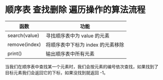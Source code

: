 # 顺序表 查找删除 遍历操作的算法流程

| 函数 | 功能 |
| --- | --- |
| search(value) | 寻找顺序表中为 value 的元素 |
| remove(index) | 将顺序表中下标为 index 的元素移除 |
| print() | 输出顺序表中所有元素 |

当我们在顺序表中查找某一个元素时，我们会按元素的编号依次查找，如果找到了目标元素我们会返回它的下标，如果没找到就返回 -1。
